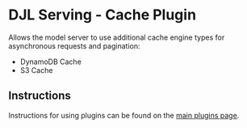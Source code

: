 # DJL Serving - Cache Plugin

Allows the model server to use additional cache engine types for asynchronous requests and pagination:

- DynamoDB Cache
- S3 Cache

## Instructions

Instructions for using plugins can be found on the [main plugins page](../../serving/docs/plugin_management.md).